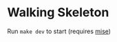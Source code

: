 # Walking Skeleton

Run `make dev` to start (requires [mise](https://mise.jdx.dev/getting-started.html))